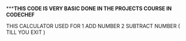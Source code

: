 *********THIS CODE IS VERY BASIC DONE IN THE PROJECTS COURSE IN CODECHEF****** 

THIS CALCULATOR USED FOR 
1 ADD NUMBER
2 SUBTRACT NUMBER
( TILL YOU EXIT ) 
